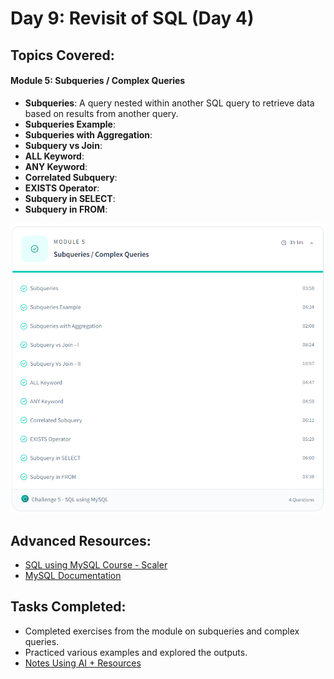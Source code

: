 # Day 9: Revisit of SQL (Day 4)

## Topics Covered:
#### Module 5: Subqueries / Complex Queries

- **Subqueries**: 
  A query nested within another SQL query to retrieve data based on results from another query.
- **Subqueries Example**: 
- **Subqueries with Aggregation**: 
- **Subquery vs Join**: 
- **ALL Keyword**: 
- **ANY Keyword**: 
- **Correlated Subquery**: 
- **EXISTS Operator**: 
- **Subquery in SELECT**: 
- **Subquery in FROM**: 

![Module 5](img/module5.png)

## Advanced Resources:
- [SQL using MySQL Course - Scaler](https://www.scaler.com/topics/course/sql-using-mysql-course/)
- [MySQL Documentation](https://dev.mysql.com/doc/refman/8.0/en/)

## Tasks Completed:
- Completed exercises from the module on subqueries and complex queries.
- Practiced various examples and explored the outputs.
- [Notes Using AI + Resources](/Day%2009%20-%20Back%20to%20SQL%20Subqueries%20(Day%204)/notes.md)

